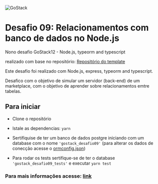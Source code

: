 <img alt="GoStack" src="https://storage.googleapis.com/golden-wind/bootcamp-gostack/header-desafios.png" />

# Desafio 09: Relacionamentos com banco de dados no Node.js

Nono desafio GoStack12 - Node.js, typeorm and typescript

realizado com base no repositório: [Repositório do template](https://github.com/Rocketseat/gostack-template-typeorm-relations)

Este desafio foi realizado com Node.js, express, typeorm and typescript.

Desafico com o objetivo de simular um servidor (back-end) de um marketplace, com o objetivo de aprender sobre relacionamentos emtre tabelas.

## Para iniciar
- Clone o repositório
- Istale as dependencias: ``yarn``
- Sertifiquise de ter um banco de dados postgre iniciando com um database com o nome ``'gostack_desafio09'`` (para alterar os dados de conecção acesse o [ormconfig.json](ormconfig.json))

- Para rodar os tests sertifique-se de ter o database ``'gostack_desafio09_tests'`` e executar ``yarn test``

### Para mais informações acesse: [link](https://github.com/Rocketseat/bootcamp-gostack-desafios/tree/master/desafio-database-relations)



